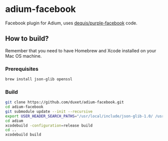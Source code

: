 # adium-facebook
Facebook plugin for Adium, uses [dequis/purple-facebook](https://github.com/dequis/purple-facebook) code.

## How to build?
Remember that you need to have Homebrew and Xcode installed on your Mac OS machine.

### Prerequisites
```sh
brew install json-glib openssl 
```

### Build

```sh
git clone https://github.com/duxet/adium-facebook.git
cd adium-facebook
git submodule update --init --recursive
export USER_HEADER_SEARCH_PATHS="/usr/local/include/json-glib-1.0/ /usr/local/opt/openssl/include/"
cd adium
xcodebuild -configuration=release build
cd ..
xcodebuild build
```
